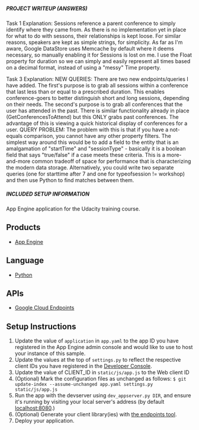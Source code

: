 ##### PROJECT WRITEUP (ANSWERS) ######
Task 1 Explanation:
	Sessions reference a parent conference to simply identify where they came from. As there is no implementation
	yet in place for what to do with sessons, their relationships is kept loose. For similar reasons, speakers 
	are kept as simple strings, for simplicity. As far as I'm aware, Google DataStore uses Memcache by default
	where it deems necessary, so manually enabling it for Sessions is lost on me.
	I use the Float property for duration so we can simply and easily represent all times based on a decimal 
	format, instead of using a "messy" Time property. 

Task 3 Explanation:
	NEW QUERIES:
	There are two new endpoints/queries I have added. The first's purpose is to grab all sessions within a conference
	that last less than or equal to a prescribed duration. This enables conference-goers to better distinguish short and
	long sessions, depending on their needs. The second's purpose is to grab all conferences that the user has attended
	in the past. There is similar functionality already in place (GetConferencesToAttend) but this ONLY grabs past
	conferences. The advantage of this is viewing a quick historical display of conferences for a user.
	QUERY PROBLEM:
	The problem with this is that if you have a not-equals comparison, you cannot have any other property
	filters. The simplest way around this would be to add a field to the entity that is an amalgamation of 
	"startTime" and "sessionType" - basically it is a boolean field that says "true/false" if a case meets
	these criteria. This is a more-and-more common tradeoff of space for performance that is characterizing
	the modern data storage. Alternatively, you could write two separate queries (one for starttime after 7
	and one for typeofsession != workshop) and then use Python to find matches between them.

##### INCLUDED SETUP INFORMATION ######
App Engine application for the Udacity training course.

## Products
- [App Engine][1]

## Language
- [Python][2]

## APIs
- [Google Cloud Endpoints][3]

## Setup Instructions
1. Update the value of `application` in `app.yaml` to the app ID you
   have registered in the App Engine admin console and would like to use to host
   your instance of this sample.
1. Update the values at the top of `settings.py` to
   reflect the respective client IDs you have registered in the
   [Developer Console][4].
1. Update the value of CLIENT_ID in `static/js/app.js` to the Web client ID
1. (Optional) Mark the configuration files as unchanged as follows:
   `$ git update-index --assume-unchanged app.yaml settings.py static/js/app.js`
1. Run the app with the devserver using `dev_appserver.py DIR`, and ensure it's running by visiting your local server's address (by default [localhost:8080][5].)
1. (Optional) Generate your client library(ies) with [the endpoints tool][6].
1. Deploy your application.


[1]: https://developers.google.com/appengine
[2]: http://python.org
[3]: https://developers.google.com/appengine/docs/python/endpoints/
[4]: https://console.developers.google.com/
[5]: https://localhost:8080/
[6]: https://developers.google.com/appengine/docs/python/endpoints/endpoints_tool
